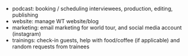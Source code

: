 - podcast: booking / scheduling interviewees, production, editing, publishing
- website: manage WT website/blog 
- marketing: email marketing for world tour, and social media account (instagram)
- trainings: check-in guests, help with food/coffee (if applicable) and random requests from trainees 
